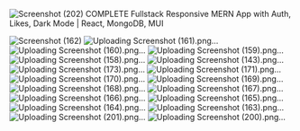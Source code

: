 ![Screenshot (202)](https://github.com/Amithaa02/sociomedia/assets/127115835/3e60c415-9c5d-4069-b3e3-ca3ec0145447)
COMPLETE Fullstack Responsive MERN App with Auth, Likes, Dark Mode | React, MongoDB, MUI

![Screenshot (162)](https://github.com/Amithaa02/sociomedia/assets/127115835/ce31810a-9e54-4cbd-8553-697e24c9be96)
![Uploading Screenshot (161).png…]()
![Uploading Screenshot (160).png…]()
![Uploading Screenshot (159).png…]()
![Uploading Screenshot (158).png…]()
![Uploading Screenshot (143).png…]()
![Uploading Screenshot (173).png…]()
![Uploading Screenshot (171).png…]()
![Uploading Screenshot (170).png…]()
![Uploading Screenshot (169).png…]()
![Uploading Screenshot (168).png…]()
![Uploading Screenshot (167).png…]()
![Uploading Screenshot (166).png…]()
![Uploading Screenshot (165).png…]()
![Uploading Screenshot (164).png…]()
![Uploading Screenshot (163).png…]()
![Uploading Screenshot (201).png…]()
![Uploading Screenshot (200).png…]()
